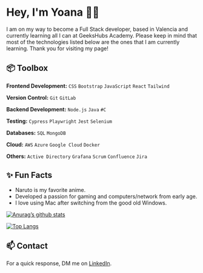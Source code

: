 # Hey, I'm Yoana 👋🏽
I am on my way to become a Full Stack developer, based in Valencia and currently learning all I can at GeeksHubs Academy. Please keep in mind that most of the technologies listed below are the ones that I am currently learning. Thank you for visiting my page!


## 📦 Toolbox
**Frontend Development:** `CSS` `Bootstrap` `JavaScript` `React`  `Tailwind` 
 
**Version Control:** `Git` `GitLab` 

**Backend Development:** `Node.js` `Java` `#C` 

**Testing:** `Cypress` `Playwright` `Jest` `Selenium`

**Databases:** `SQL` `MongoDB`

**Cloud:** `AWS` `Azure` `Google Cloud` `Docker`

**Others:** `Active Directory` `Grafana` `Scrum` `Confluence` `Jira`


## ✨ Fun Facts
- Naruto is my favorite anime.
- Developed a passion for gaming and computers/network from early age.
- I love using Mac after switching from the good old Windows.


[![Anurag’s github stats](https://github-readme-stats.vercel.app/api?username=yoanastamenova)](https://github.com/yoanastamenova)

[![Top Langs](https://github-readme-stats.vercel.app/api/top-langs/?username=yoanastamenova&layout=compact)](https://github.com/yoanastamenova)

## 📫 Contact
For a quick response, DM me on [LinkedIn](https://www.linkedin.com/in/yoanastamenova/). 
